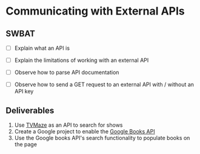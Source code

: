 # Communicating with External APIs

## SWBAT
- [ ] Explain what an API is
- [ ] Explain the limitations of working with an external API
- [ ] Observe how to parse API documentation
- [ ] Observe how to send a GET request to an external API with / without an API key


## Deliverables 

1. Use [TVMaze](https://www.tvmaze.com/api) as an API to search for shows
2. Create a Google project to enable the [Google Books API](https://developers.google.com/books)
3. Use the Google books API's search functionality to populate books on the page